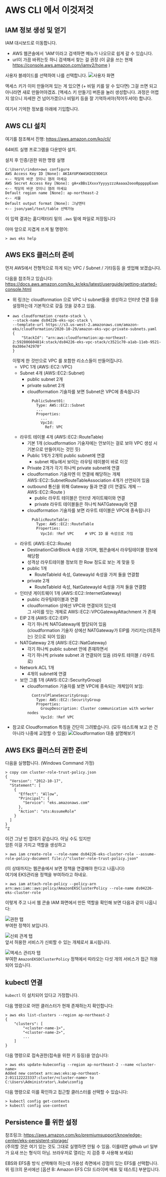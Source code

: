 # AWS CLI 에서 이것저것


## IAM 정보 생성 및 얻기

IAM 대시보드로 이동합니다.  
- AWS 웹콘솔에서 'IAM'이라고 검색하면 메뉴가 나오므로 쉽게 갈 수 있습니다.  
- url이 가끔 바뀌는듯 하니 검색해서 찾는 걸 권장 (이 글을 쓰는 현재 https://console.aws.amazon.com/iamv2/home )

사용자 블레이드를 선택하여 나를 선택합니다.
![사용자 화면](./img/aws-iam-accesskey-01.png)

액세스 키가 이미 만들어져 있는 게 있으면 (+ 비밀 키를 알 수 있다면) 그걸 쓰면 되고 아니라면 새로 만들어야겠죠.
[액세스 키 만들기] 버튼을 눌러 생성합니다. 과정은 어렵지 않으니 자세한 건 넘어가겠으나 비밀키 등을 잘 기억하셔야(적어두셔야) 합니다.

여기서 기억한 정보를 아래에 기입합니다.


## AWS CLI 설치

여기를 참조해서 진행: https://aws.amazon.com/ko/cli/

64비트 실행 프로그램을 다운받아 설치.

설치 후 인증/권한 위한 명령 실행

```
C:\Users\rindon>aws configure
AWS Access Key ID [None]: AKIAYUPXW4SKDIE9D01X                        <-- 적당히 바꾼 것이니 염려 마세요
AWS Secret Access Key [None]: gA+xBBs1XxxxYyyyyzzzAaaaa2ooo0pppppEaan <-- 적당히 바꾼 것이니 염려 마세요
Default region name [None]: ap-northeast-2                            <-- 서울
Default output format [None]: 그냥엔터                                 <-- json/yaml/text/table 선택가능
```

이 입력 결과는 홈디렉터리 밑의 ```.aws``` 밑에 파일로 저장됩니다

아마 앞으로 지겹게 쓰게 될 명령어:
```
> aws eks help
```

## AWS EKS 클러스터 준비

먼저 AWS에서 전형적으로 하게 되는 VPC / Subnet / 기타등등 을 셋업해 보겠습니다.

다음을 참조하고 있습니다:
https://docs.aws.amazon.com/ko_kr/eks/latest/userguide/getting-started-console.html
- 위 링크는 cloudformation 으로 VPC 나 subnet들을 생성하고 인터넷 연결 등을 설정하는데 기본적으로 갖출 것을 갖추고 있음.
- ```
  aws cloudformation create-stack \
  --stack-name ds04226-eks-vpc-stack \
  --template-url https://s3.us-west-2.amazonaws.com/amazon-eks/cloudformation/2020-10-29/amazon-eks-vpc-private-subnets.yaml
  {
      "StackId": "arn:aws:cloudformation:ap-northeast-2:592806604814:stack/ds04226-eks-vpc-stack/c3521c70-a1ab-11eb-9521-0a386e742970"
  }
  ```
  이렇게 한 것만으로 VPC 를 포함한 리소스들이 만들어집니다.
  * VPC 1개 (AWS::EC2::VPC)
  * Subnet 4개 (AWS::EC2::Subnet)
    - public subnet 2개
    - private subnet 2개
    - cloudformation 기술자를 보면 Subnet은 VPC에 종속됩니다  
      ```
        PublicSubnet01:
          Type: AWS::EC2::Subnet
          ...
          Properties:
            ...
            VpcId:
              Ref: VPC
      ```
  * 라우트 테이블 4개 (AWS::EC2::RouteTable)
    - 기본 1개 (cloudformation 기술자에는 안보이는 걸로 보아 VPC 생성 시 기본으로 만들어지는 것인 듯)
    - Public 1개가 2개의 public subnet에 연결
      * subnet 메뉴에서 보이는 라우팅 테이블이 바로 이것
    - Private 2개가 각기 하나씩 private subnet에 연결
    - cloudformation 기술자엔 이 연결에 해당하는 개체 AWS::EC2::SubnetRouteTableAssociation 4개가 선언되어 있음
    - outbound 통신을 위해 Gateway 들과 연결 (이 연결도 개체 -- AWS::EC2::Route )
      * public 라우트 테이블은 인터넷 게이트웨이와 연결
      * private 라우트 테이블들은 하나씩 NATGateway와 연결
    - cloudformation 기술자를 보면 라우트 테이블은 VPC에 종속됩니다  
      ```
        PublicRouteTable:
          Type: AWS::EC2::RouteTable
          Properties:
            VpcId: !Ref VPC     # VPC ID 를 속성으로 가짐
      ```
  * 라우트 (AWS::EC2::Route)
    - DestinationCidrBlock 속성을 가지며, 웹콘솔에서 라우팅테이블 정보에 해당함
    - 성격상 라우트테이블 정보의 한 Row 정도로 보는 게 맞을 듯
    - public 1개
      * RouteTableId 속성, GatewayId 속성을 가져 둘을 연결함
    - private 2개
      * RouteTableId 속성, NatGatewayId 속성을 가져 둘을 연결함
  * 인터넷 게이트웨이 1개 (AWS::EC2::InternetGateway)
    - public 라우팅테이블과 연결
    - cloudformation 상에선 VPC와 연결되어 있는데  
      그 사이를 잇는 개체로 AWS::EC2::VPCGatewayAttachment 가 존재
  * EIP 2개 (AWS::EC2::EIP)
    - 각기 하나씩 NATGateway에 할당되어 있음  
      (cloudformation 기술자 상에선 NATGateway가 EIP를 가리키는(의존하는) 것으로 되어 있음)
  * NATGateway 2개 (AWS::EC2::NatGateway)
    - 각기 하나씩 public subnet 안에 존재하면서
    - 각기 하나씩 private subnet 과 연결되어 있음 (라우트 테이블 / 라우트 로) 
  * Network ACL 1개
    - 4개의 subnet에 연결
  * 보안 그룹 1개 (AWS::EC2::SecurityGroup)
    - cloudformation 기술자를 보면 VPC에 종속되는 개체임이 보임:
      ```
        ControlPlaneSecurityGroup:
          Type: AWS::EC2::SecurityGroup
          Properties:
            GroupDescription: Cluster communication with worker nodes
            VpcId: !Ref VPC
      ```
- 참고로 Cloudformation 특징을 간단히 그려봤습니다. (모두 테스트해 보고 쓴 건 아니라 나중에 교정할 수 있음)
  ![Cloudformation 대충 설명해보기](./img/aws-cloudformation-conceptual.svg)


## AWS EKS 클러스터 권한 준비

다음을 실행합니다. (Windows Command 가정)
```
> copy con cluster-role-trust-policy.json
{
  "Version": "2012-10-17",
  "Statement": [
    {
      "Effect": "Allow",
      "Principal": {
        "Service": "eks.amazonaws.com"
      },
      "Action": "sts:AssumeRole"
    }
  ]
}
^Z
```
이건 그냥 빈 껍데기 같습니다. 아닐 수도 있지만  
암튼 이걸 가지고 역할을 생성하고
```
> aws iam create-role --role-name ds04226-eks-cluster-role --assume-role-policy-document file://"cluster-role-trust-policy.json"
```
(이 상태까지는 웹콘솔에서 보면 정책을 연결해야 한다고 나옵니다)  
여기에 EKS관리용 정책을 부여하라고 하네요.
```
> aws iam attach-role-policy --policy-arn arn:aws:iam::aws:policy/AmazonEKSClusterPolicy --role-name ds04226-eks-cluster-role
```

이렇게 주고 나서 웹 콘솔 IAM 화면에서 만든 역할을 확인해 보면 다음과 같이 나옵니다:

![권한 탭](./img/aws-iam-role-01.png)  
부여한 정책이 보입니다.

![신뢰 관계 탭](./img/aws-iam-role-02.png)  
앞서 허용한 서비스가 신뢰할 수 있는 개체로서 표시됩니다.

![액세스 관리자 탭](./img/aws-iam-role-03.png)  
부여한 `AmazonEKSDClusterPolicy` 정책에서 따라오는 다섯 개의 서비스가 접근 허용되어 있습니다.


## kubectl 연결

`kubectl` 이 설치되어 있다고 가정합니다.

다음 명령으로 어떤 클러스터가 현재 존재하는지 확인합니다:
```
> aws eks list-clusters --region ap-northeast-2
{
    "clusters": [
        "<cluster-name-1>",
        "<cluster-name-2>",
        ...
    ]
}
```


다음 명령으로 접속권한(접속을 위한 키 등등)을 얻습니다:
```
> aws eks update-kubeconfig --region ap-northeast-2 --name <cluster-name>
Added new context arn:aws:eks:ap-northeast-2:011122223337:cluster/<cluster-name> to C:\Users\Administrator\.kube\config
```

다음 명령으로 이를 확인하고 접근할 클러스터를 선택할 수 있습니다:
```
> kubectl config get-contexts
> kubectl config use-context 
```


## Persistence 를 위한 설정

참조링크: https://aws.amazon.com/ko/premiumsupport/knowledge-center/eks-persistent-storage/  
(주의할 것은 여기 있는 것도 그대로 실행하면 안될 수 있음. 이를테면 github url 일부가 요새 쓰는 형식이 아님. 브라우저로 열리는 지 검증 후 사용해 보세요)

EBS와 EFS중 방식 선택해야 하는데 가용성 측면에서 강점이 있는 EFS를 선택합니다.
위 링크의 문서에선 [옵션 B: Amazon EFS CSI 드라이버 배포 및 테스트] 부분입니다.







